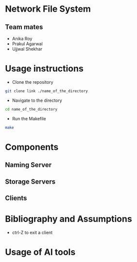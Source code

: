 # Network File System

## Team mates
- Anika Roy
- Prakul Agarwal
- Ujjwal Shekhar

# Usage instructions
- Clone the repository
```bash
git clone link ./name_of_the_directory
```

- Navigate to the directory
```bash
cd name_of_the_directory
```

- Run the Makefile
```bash
make
```

# Components
## Naming Server

## Storage Servers

## Clients

# Bibliography and Assumptions
- ctrl-Z to exit a client

# Usage of AI tools